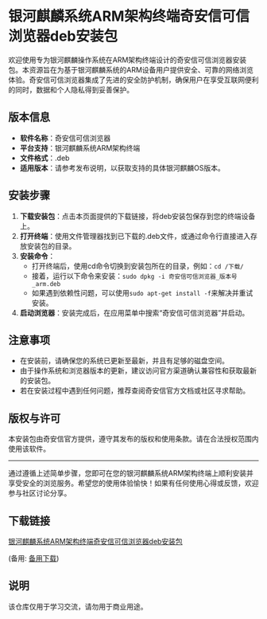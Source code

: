 # 银河麒麟系统ARM架构终端奇安信可信浏览器deb安装包

欢迎使用专为银河麒麟操作系统在ARM架构终端设计的奇安信可信浏览器安装包。本资源旨在为基于银河麒麟系统的ARM设备用户提供安全、可靠的网络浏览体验。奇安信可信浏览器集成了先进的安全防护机制，确保用户在享受互联网便利的同时，数据和个人隐私得到妥善保护。

## 版本信息

- **软件名称**：奇安信可信浏览器
- **平台支持**：银河麒麟系统ARM架构终端
- **文件格式**：.deb
- **适用版本**：请参考发布说明，以获取支持的具体银河麒麟OS版本。

## 安装步骤

1. **下载安装包**：点击本页面提供的下载链接，将deb安装包保存到您的终端设备上。
2. **打开终端**：使用文件管理器找到已下载的.deb文件，或通过命令行直接进入存放安装包的目录。
3. **安装命令**：
   - 打开终端后，使用cd命令切换到安装包所在的目录，例如：`cd /下载/`
   - 接着，运行以下命令来安装：`sudo dpkg -i 奇安信可信浏览器_版本号_arm.deb`
   - 如果遇到依赖性问题，可以使用`sudo apt-get install -f`来解决并重试安装。
4. **启动浏览器**：安装完成后，在应用菜单中搜索“奇安信可信浏览器”并启动。

## 注意事项
- 在安装前，请确保您的系统已更新至最新，并且有足够的磁盘空间。
- 由于操作系统和浏览器版本的更新，建议访问官方渠道确认兼容性和获取最新的安装包。
- 若在安装过程中遇到任何问题，推荐查阅奇安信官方文档或社区寻求帮助。

## 版权与许可
本安装包由奇安信官方提供，遵守其发布的版权和使用条款。请在合法授权范围内使用该软件。

---

通过遵循上述简单步骤，您即可在您的银河麒麟系统ARM架构终端上顺利安装并享受安全的浏览服务。希望您的使用体验愉快！如果有任何使用心得或反馈，欢迎参与社区讨论分享。

## 下载链接
[银河麒麟系统ARM架构终端奇安信可信浏览器deb安装包]() 

(备用: [备用下载](https://pan.baidu.com/s/1YT46dHuToVTBbv8yhoKDhg?pwd=1234))

## 说明

该仓库仅用于学习交流，请勿用于商业用途。
